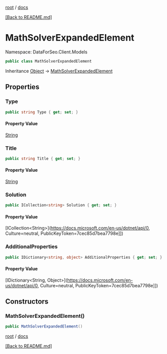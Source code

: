 [root](./../ "root") / [docs](./ "docs")

[[Back to README.md]](./../README.md "[Back to README.md]")

# MathSolverExpandedElement

Namespace: DataForSeo.Client.Models

```csharp
public class MathSolverExpandedElement
```

Inheritance [Object](https://docs.microsoft.com/en-us/dotnet/api/Object) → [MathSolverExpandedElement](./MathSolverExpandedElement.md)

## Properties

### **Type**

```csharp
public string Type { get; set; }
```

#### Property Value

[String](https://docs.microsoft.com/en-us/dotnet/api/String)<br>

### **Title**

```csharp
public string Title { get; set; }
```

#### Property Value

[String](https://docs.microsoft.com/en-us/dotnet/api/String)<br>

### **Solution**

```csharp
public ICollection<string> Solution { get; set; }
```

#### Property Value

[ICollection&lt;String&gt;](https://docs.microsoft.com/en-us/dotnet/api/0, Culture=neutral, PublicKeyToken=7cec85d7bea7798e]])<br>

### **AdditionalProperties**

```csharp
public IDictionary<string, object> AdditionalProperties { get; set; }
```

#### Property Value

[IDictionary&lt;String, Object&gt;](https://docs.microsoft.com/en-us/dotnet/api/0, Culture=neutral, PublicKeyToken=7cec85d7bea7798e]])<br>

## Constructors

### **MathSolverExpandedElement()**

```csharp
public MathSolverExpandedElement()
```

[root](./../ "root") / [docs](./ "docs")

[[Back to README.md]](./../README.md "[Back to README.md]")